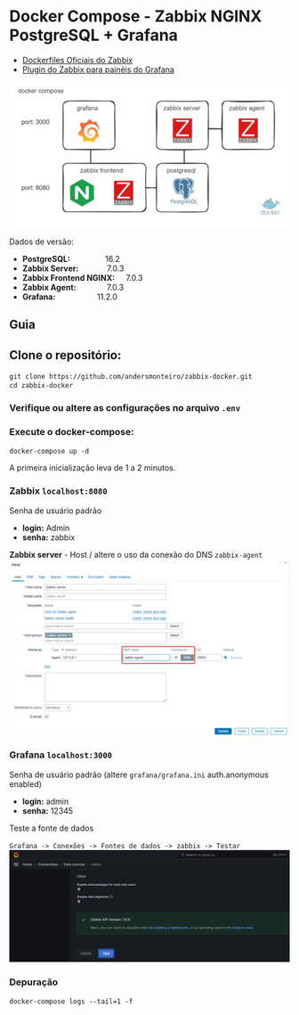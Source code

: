 # Docker Compose - Zabbix NGINX PostgreSQL + Grafana

- [Dockerfiles Oficiais do Zabbix](https://github.com/zabbix/zabbix-docker)
- [Plugin do Zabbix para painéis do Grafana](https://github.com/grafana/grafana-zabbix)

![esquema](./images/scheme.excalidraw.png)



Dados de versão:

- **PostgreSQL:**                16.2
- **Zabbix Server:**             7.0.3
- **Zabbix Frontend NGINX:**     7.0.3
- **Zabbix Agent:**              7.0.3
- **Grafana:**                   11.2.0

## Guia

## Clone o repositório:
```
git clone https://github.com/andersmonteiro/zabbix-docker.git
cd zabbix-docker
```

### Verifique ou altere as configurações no arquivo `.env`

### Execute o docker-compose:
```
docker-compose up -d
```

A primeira inicialização leva de 1 a 2 minutos.

### Zabbix `localhost:8080`
Senha de usuário padrão 
- **login:** Admin
- **senha:** zabbix


**Zabbix server** - Host / altere o uso da conexão do DNS `zabbix-agent`
![zabbix-agent](./images/zabbix-agent-settings.png)

### Grafana `localhost:3000` 

Senha de usuário padrão (altere `grafana/grafana.ini` auth.anonymous enabled)
- **login:** admin
- **senha:** 12345

Teste a fonte de dados

`Grafana -> Conexões -> Fontes de dados -> zabbix -> Testar`
![zabbix-agent](./images/data-source-test.png)

### Depuração
```
docker-compose logs --tail=1 -f
```
